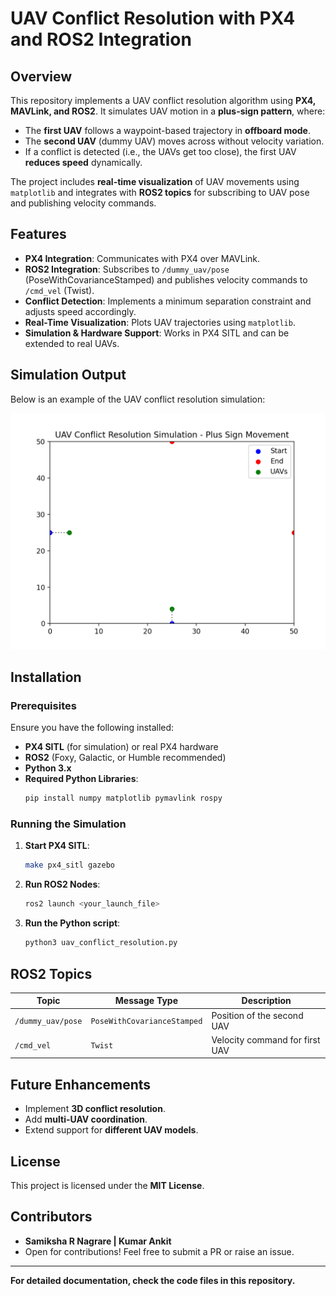 # UAV Conflict Resolution with PX4 and ROS2 Integration

## Overview
This repository implements a UAV conflict resolution algorithm using **PX4, MAVLink, and ROS2**. It simulates UAV motion in a **plus-sign pattern**, where:
- The **first UAV** follows a waypoint-based trajectory in **offboard mode**.
- The **second UAV** (dummy UAV) moves across without velocity variation.
- If a conflict is detected (i.e., the UAVs get too close), the first UAV **reduces speed** dynamically.

The project includes **real-time visualization** of UAV movements using `matplotlib` and integrates with **ROS2 topics** for subscribing to UAV pose and publishing velocity commands.

## Features
- **PX4 Integration**: Communicates with PX4 over MAVLink.
- **ROS2 Integration**: Subscribes to `/dummy_uav/pose` (PoseWithCovarianceStamped) and publishes velocity commands to `/cmd_vel` (Twist).
- **Conflict Detection**: Implements a minimum separation constraint and adjusts speed accordingly.
- **Real-Time Visualization**: Plots UAV trajectories using `matplotlib`.
- **Simulation & Hardware Support**: Works in PX4 SITL and can be extended to real UAVs.

## Simulation Output
Below is an example of the UAV conflict resolution simulation:

![UAV Conflict Resolution](uav_conflict_resolution.gif)

## Installation
### Prerequisites
Ensure you have the following installed:
- **PX4 SITL** (for simulation) or real PX4 hardware
- **ROS2** (Foxy, Galactic, or Humble recommended)
- **Python 3.x**
- **Required Python Libraries**:
  ```bash
  pip install numpy matplotlib pymavlink rospy
  ```

### Running the Simulation
1. **Start PX4 SITL**:
   ```bash
   make px4_sitl gazebo
   ```
2. **Run ROS2 Nodes**:
   ```bash
   ros2 launch <your_launch_file>
   ```
3. **Run the Python script**:
   ```bash
   python3 uav_conflict_resolution.py
   ```

## ROS2 Topics
| Topic              | Message Type                  | Description                         |
|-------------------|------------------------------|-------------------------------------|
| `/dummy_uav/pose` | `PoseWithCovarianceStamped`  | Position of the second UAV         |
| `/cmd_vel`        | `Twist`                      | Velocity command for first UAV     |

## Future Enhancements
- Implement **3D conflict resolution**.
- Add **multi-UAV coordination**.
- Extend support for **different UAV models**.

## License
This project is licensed under the **MIT License**.

## Contributors
- **Samiksha R Nagrare | Kumar Ankit**
- Open for contributions! Feel free to submit a PR or raise an issue.

---
**For detailed documentation, check the code files in this repository.**
